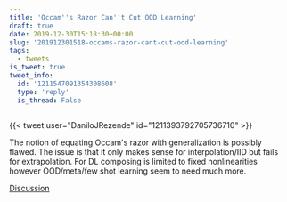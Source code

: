 ```yaml
---
title: 'Occam''s Razor Can''t Cut OOD Learning'
draft: true
date: 2019-12-30T15:18:30+00:00
slug: '201912301518-occams-razor-cant-cut-ood-learning'
tags:
  - tweets
is_tweet: true
tweet_info:
  id: '1211547091354308608'
  type: 'reply'
  is_thread: False
---
```




{{< tweet user="DaniloJRezende" id="1211393792705736710" >}}

The notion of equating Occam's razor with generalization is possibly flawed. The issue is that it only makes sense for interpolation/IID but fails for extrapolation. For DL composing is limited to fixed nonlinearities however OOD/meta/few shot learning seem to need much more.

[Discussion](https://x.com/sytelus/status/1211547091354308608)
